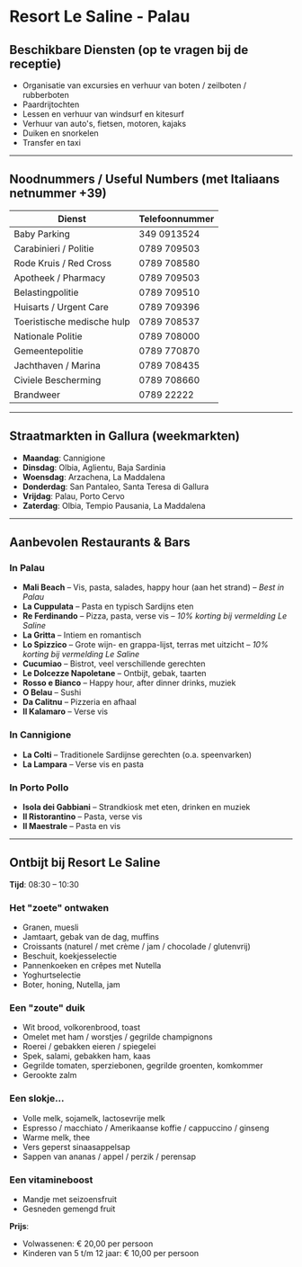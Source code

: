 # Resort Le Saline - Palau

## Beschikbare Diensten (op te vragen bij de receptie)

- Organisatie van excursies en verhuur van boten / zeilboten / rubberboten
- Paardrijtochten
- Lessen en verhuur van windsurf en kitesurf
- Verhuur van auto's, fietsen, motoren, kajaks
- Duiken en snorkelen
- Transfer en taxi

---

## Noodnummers / Useful Numbers (met Italiaans netnummer +39)

| Dienst                     | Telefoonnummer |
| -------------------------- | -------------- |
| Baby Parking               | 349 0913524    |
| Carabinieri / Politie      | 0789 709503    |
| Rode Kruis / Red Cross     | 0789 708580    |
| Apotheek / Pharmacy        | 0789 709503    |
| Belastingpolitie           | 0789 709510    |
| Huisarts / Urgent Care     | 0789 709396    |
| Toeristische medische hulp | 0789 708537    |
| Nationale Politie          | 0789 708000    |
| Gemeentepolitie            | 0789 770870    |
| Jachthaven / Marina        | 0789 708435    |
| Civiele Bescherming        | 0789 708660    |
| Brandweer                  | 0789 22222     |

---

## Straatmarkten in Gallura (weekmarkten)

- **Maandag**: Cannigione
- **Dinsdag**: Olbia, Aglientu, Baja Sardinia
- **Woensdag**: Arzachena, La Maddalena
- **Donderdag**: San Pantaleo, Santa Teresa di Gallura
- **Vrijdag**: Palau, Porto Cervo
- **Zaterdag**: Olbia, Tempio Pausania, La Maddalena

---

## Aanbevolen Restaurants & Bars

### In Palau

- **Mali Beach** – Vis, pasta, salades, happy hour (aan het strand) – _Best in Palau_
- **La Cuppulata** – Pasta en typisch Sardijns eten
- **Re Ferdinando** – Pizza, pasta, verse vis – _10% korting bij vermelding Le Saline_
- **La Gritta** – Intiem en romantisch
- **Lo Spizzico** – Grote wijn- en grappa-lijst, terras met uitzicht – _10% korting bij vermelding Le Saline_
- **Cucumiao** – Bistrot, veel verschillende gerechten
- **Le Dolcezze Napoletane** – Ontbijt, gebak, taarten
- **Rosso e Bianco** – Happy hour, after dinner drinks, muziek
- **O Belau** – Sushi
- **Da Calitnu** – Pizzeria en afhaal
- **Il Kalamaro** – Verse vis

### In Cannigione

- **La Colti** – Traditionele Sardijnse gerechten (o.a. speenvarken)
- **La Lampara** – Verse vis en pasta

### In Porto Pollo

- **Isola dei Gabbiani** – Strandkiosk met eten, drinken en muziek
- **Il Ristorantino** – Pasta, verse vis
- **Il Maestrale** – Pasta en vis

---

## Ontbijt bij Resort Le Saline

**Tijd**: 08:30 – 10:30

### Het "zoete" ontwaken

- Granen, muesli
- Jamtaart, gebak van de dag, muffins
- Croissants (naturel / met crème / jam / chocolade / glutenvrij)
- Beschuit, koekjesselectie
- Pannenkoeken en crêpes met Nutella
- Yoghurtselectie
- Boter, honing, Nutella, jam

### Een "zoute" duik

- Wit brood, volkorenbrood, toast
- Omelet met ham / worstjes / gegrilde champignons
- Roerei / gebakken eieren / spiegelei
- Spek, salami, gebakken ham, kaas
- Gegrilde tomaten, sperziebonen, gegrilde groenten, komkommer
- Gerookte zalm

### Een slokje...

- Volle melk, sojamelk, lactosevrije melk
- Espresso / macchiato / Amerikaanse koffie / cappuccino / ginseng
- Warme melk, thee
- Vers geperst sinaasappelsap
- Sappen van ananas / appel / perzik / perensap

### Een vitamineboost

- Mandje met seizoensfruit
- Gesneden gemengd fruit

**Prijs**:

- Volwassenen: € 20,00 per persoon
- Kinderen van 5 t/m 12 jaar: € 10,00 per persoon
